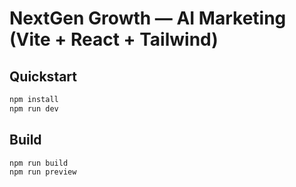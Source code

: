 # NextGen Growth — AI Marketing (Vite + React + Tailwind)

## Quickstart

```bash
npm install
npm run dev
```

## Build

```bash
npm run build
npm run preview
```
